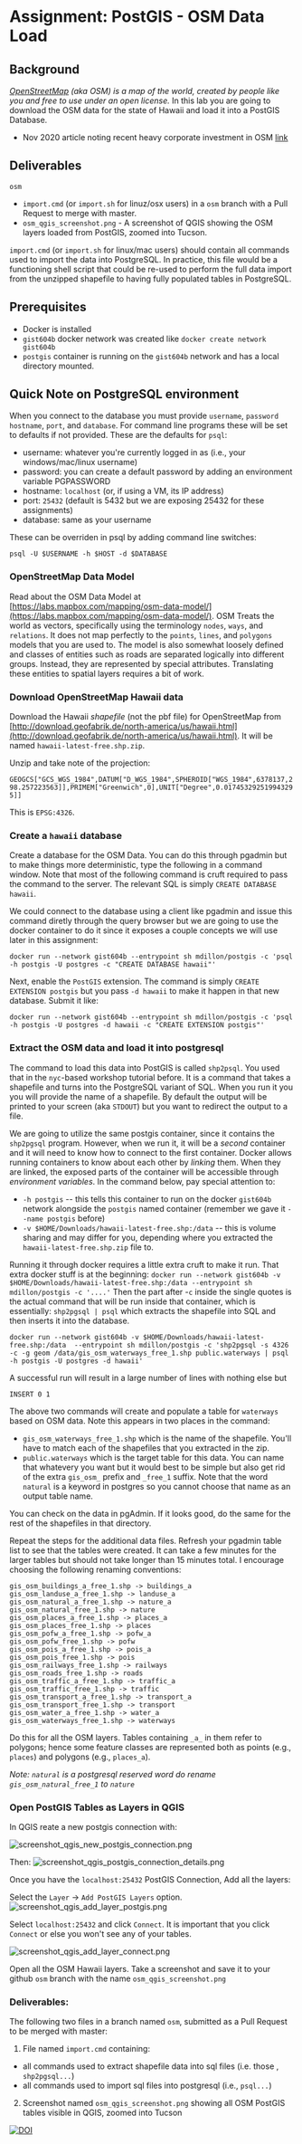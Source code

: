 # Assignment: PostGIS - OSM Data Load

## Background
_[OpenStreetMap](https://www.openstreetmap.org) (aka OSM) is a map of the world, created by people like you and free to use under an open license._ In this lab you are going to download the OSM data for the state of Hawaii and load it into a
PostGIS Database. 
- Nov 2020 article noting recent heavy corporate investment in OSM [link](https://joemorrison.medium.com/openstreetmap-is-having-a-moment-dcc7eef1bb01)

## Deliverables
`osm`
- `import.cmd` (or `import.sh` for linuz/osx users) in a `osm` branch with a Pull Request to merge with master.
- `osm_qgis_screenshot.png` - A screenshot of QGIS showing the OSM layers loaded from PostGIS, zoomed into Tucson.

`import.cmd` (or `import.sh` for linux/mac users) should contain all commands used to import the data into PostgreSQL. In practice, this file would be a functioning shell script that could be re-used to perform the full data import from the  unzipped shapefile to having fully populated tables in PostgreSQL.

## Prerequisites
- Docker is installed
- `gist604b` docker network was created like `docker create network gist604b`
- `postgis` container is running on the `gist604b` network and has a local directory mounted.

## Quick Note on PostgreSQL environment
When you connect to the database you must provide `username`, `password` `hostname`, `port`, and `database`. For 
command line programs these will be set to defaults if not provided. These are the defaults for `psql`:
- username: whatever you're currently logged in as (i.e., your windows/mac/linux username)
- password: you can create a default password by adding an environment variable PGPASSWORD
- hostname: `localhost` (or, if using a VM, its IP address)
- port: `25432` (default is 5432 but we are exposing 25432 for these assignments)
- database: same as your username

These can be overriden in psql by adding command line switches:

`psql -U $USERNAME -h $HOST -d $DATABASE`

### OpenStreetMap Data Model
Read about the OSM Data Model at [https://labs.mapbox.com/mapping/osm-data-model/](https://labs.mapbox.com/mapping/osm-data-model/). OSM Treats the world as vectors, specifically using the terminology `nodes`, `ways`, and `relations`. It does not 
map perfectly to the `points`, `lines`, and `polygons` models that you are used to. The model is also somewhat loosely defined and classes of entities such as roads are separated logically into different groups. Instead, they are represented by special attributes. Translating these entities to spatial layers requires a bit of work.

### Download OpenStreetMap Hawaii data

Download the Hawaii _shapefile_ (not the pbf file) for OpenStreetMap from [http://download.geofabrik.de/north-america/us/hawaii.html](http://download.geofabrik.de/north-america/us/hawaii.html). It will be named `hawaii-latest-free.shp.zip`.

Unzip and take note of the projection:

```GEOGCS["GCS_WGS_1984",DATUM["D_WGS_1984",SPHEROID["WGS_1984",6378137,298.257223563]],PRIMEM["Greenwich",0],UNIT["Degree",0.017453292519943295]]```

This is `EPSG:4326`.

### Create a `hawaii` database
Create a database for the OSM Data. You can do this through pgadmin but to make things more deterministic, type the following in a command window. Note that most of the following command is cruft required to pass the command to the server. The relevant SQL is simply `CREATE DATABASE hawaii`.

We could connect to the database using a client like pgadmin and issue this command diretly through the query browser but we are going to use the docker container to do it since it exposes a couple concepts we will use later in this assignment:

```
docker run --network gist604b --entrypoint sh mdillon/postgis -c 'psql -h postgis -U postgres -c "CREATE DATABASE hawaii"'
```

Next, enable the `PostGIS` extension. The command is simply `CREATE EXTENSION postgis` but you pass `-d hawaii` to make it happen in that new database. Submit it like:

```
docker run --network gist604b --entrypoint sh mdillon/postgis -c 'psql -h postgis -U postgres -d hawaii -c "CREATE EXTENSION postgis"'
```


### Extract the OSM data and load it into postgresql

The command to load this data into PostGIS is called `shp2psql`. You used that in the `nyc`-based workshop tutorial before. It is a command that takes a shapefile and turns into the PostgreSQL variant of SQL. When you run it you
you will provide the name of a shapefile. By default the output will be printed to your screen (aka `STDOUT`) but you want to redirect the output to a file. 

We are going to utilize the same postgis container, since it contains the `shp2pgsql` program. However, when we run it, it will be a _second_ container and it will need to know how to connect to the first container. Docker allows running containers to know about each other by _linking_ them. When they are linked, the exposed parts of the container will be accessible through _environment variables_. In the command below, pay special attention to:
- `-h postgis` -- this tells this container to run on the docker `gist604b` network alongside the `postgis` named container (remember we gave it `--name postgis` before)
- `-v $HOME/Downloads/hawaii-latest-free.shp:/data` -- this is volume sharing and may differ for you, depending where you extracted the `hawaii-latest-free.shp.zip` file to.

Running it through docker requires a little extra cruft to make it run. That extra docker stuff is at the beginning:
```docker run --network gist604b -v $HOME/Downloads/hawaii-latest-free.shp:/data --entrypoint sh  mdillon/postgis -c '....'``` 
Then the part after -`c` inside the single quotes is the actual command that will be run inside that container, which is essentially: `shp2pgsql | psql` which extracts the shapefile into SQL and then inserts it into the database.
```
docker run --network gist604b -v $HOME/Downloads/hawaii-latest-free.shp:/data  --entrypoint sh mdillon/postgis -c 'shp2pgsql -s 4326 -c -g geom /data/gis_osm_waterways_free_1.shp public.waterways | psql -h postgis -U postgres -d hawaii'
```
A successful run will result in a large number of lines with nothing else but 
```
INSERT 0 1
```

The above two commands will create and populate a table for `waterways` based on OSM data. Note this appears in two places in the command: 
- `gis_osm_waterways_free_1.shp` which is the name of the shapefile. You'll have to match each of the shapefiles that you extracted in the zip. 
- `public.waterways` which is the target table for this data. You can name that whatevery you want but it would best to be simple but also get rid of the extra `gis_osm_` prefix and `_free_1` suffix. Note that the word `natural` is a keyword in postgres so you cannot choose that name as an output table name.

You can check on the data in pgAdmin. If it looks good, do the same for the rest of the shapefiles in that directory.

Repeat the steps for the additional data files. Refresh your pgadmin table list to see that the tables were created. It can take a few minutes for the larger tables but should not take longer than 15 minutes total. I encourage choosing the following renaming conventions:
```
gis_osm_buildings_a_free_1.shp -> buildings_a
gis_osm_landuse_a_free_1.shp -> landuse_a
gis_osm_natural_a_free_1.shp -> nature_a
gis_osm_natural_free_1.shp -> nature
gis_osm_places_a_free_1.shp -> places_a
gis_osm_places_free_1.shp -> places
gis_osm_pofw_a_free_1.shp -> pofw_a
gis_osm_pofw_free_1.shp -> pofw
gis_osm_pois_a_free_1.shp -> pois_a
gis_osm_pois_free_1.shp -> pois
gis_osm_railways_free_1.shp -> railways
gis_osm_roads_free_1.shp -> roads
gis_osm_traffic_a_free_1.shp -> traffic_a
gis_osm_traffic_free_1.shp -> traffic
gis_osm_transport_a_free_1.shp -> transport_a
gis_osm_transport_free_1.shp -> transport
gis_osm_water_a_free_1.shp -> water_a
gis_osm_waterways_free_1.shp -> waterways
```

Do this for all the OSM layers. Tables containing `_a_` in them refer to polygons; hence some feature classes are 
represented both as points (e.g., `places`) and polygons (e.g., `places_a`). 

*Note: `natural` is a postgresql reserved word do rename `gis_osm_natural_free_1` to `nature`*

### Open PostGIS Tables as Layers in QGIS
In QGIS reate a new postgis connection with:

![screenshot_qgis_new_postgis_connection.png](screenshot_qgis_new_postgis_connection.png)

Then:
![screenshot_qgis_postgis_connection_details.png](screenshot_qgis_postgis_connection_details.png)

Once you have the `localhost:25432` PostGIS Connection, Add all the layers:

Select the `Layer` -> `Add PostGIS Layers` option. 
![screenshot_qgis_add_layer_postgis.png](screenshot_qgis_add_layer_postgis.png)

Select `localhost:25432` and click `Connect`. It is important that you click `Connect` or else you won't see any of your tables.

![screenshot_qgis_add_layer_connect.png](screenshot_qgis_add_layer_connect.png)

Open all the OSM Hawaii layers. Take a screenshot and save it to your github `osm` branch with the name `osm_qgis_screenshot.png`

### Deliverables:
The following two files in a branch named `osm`, submitted as a Pull Request to be merged with master:
1) File named `import.cmd` containing:
- all commands used to extract shapefile data into sql files (i.e. those , `shp2pgsql...`)
- all commands used to import sql files into postgresql (i.e., `psql...`)
2) Screenshot named `osm_qgis_screenshot.png` showing all OSM PostGIS tables visible in QGIS, zoomed into Tucson

[![DOI](https://zenodo.org/badge/181833899.svg)](https://zenodo.org/badge/latestdoi/181833899)
